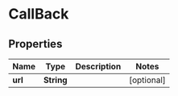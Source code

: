 
# CallBack

## Properties
Name | Type | Description | Notes
------------ | ------------- | ------------- | -------------
**url** | **String** |  |  [optional]



